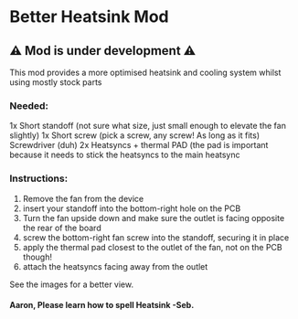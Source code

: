 # Better Heatsink Mod
## ⚠️ Mod is under development ⚠️

This mod provides a more optimised heatsink and cooling system whilst using mostly stock parts

### Needed:
1x Short standoff (not sure what size, just small enough to elevate the fan slightly)
1x Short screw (pick a screw, any screw! As long as it fits)
Screwdriver (duh)
2x Heatsyncs + thermal PAD (the pad is important because it needs to stick the heatsyncs to the main heatsync

### Instructions:

1. Remove the fan from the device
2. insert your standoff into the bottom-right hole on the PCB
3. Turn the fan upside down and make sure the outlet is facing opposite the rear of the board
4. screw the bottom-right fan screw into the standoff, securing it in place
5. apply the thermal pad closest to the outlet of the fan, not on the PCB though!
6. attach the heatsyncs facing away from the outlet

See the images for a better view.


#### Aaron, Please learn how to spell Heatsink -Seb.
